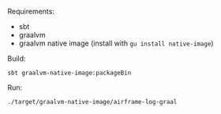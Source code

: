 
Requirements:

 - sbt
 - graalvm
 - graalvm native image (install with `gu install native-image`)

Build:

```
sbt graalvm-native-image:packageBin
```

Run:

```
./target/graalvm-native-image/airframe-log-graal
```